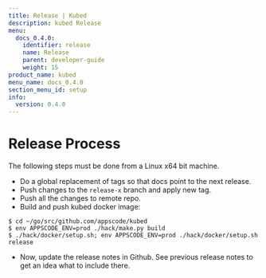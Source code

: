 ```yaml
---
title: Release | Kubed
description: kubed Release
menu:
  docs_0.4.0:
    identifier: release
    name: Release
    parent: developer-guide
    weight: 15
product_name: kubed
menu_name: docs_0.4.0
section_menu_id: setup
info:
  version: 0.4.0
---
```


# Release Process

The following steps must be done from a Linux x64 bit machine.

- Do a global replacement of tags so that docs point to the next release.
- Push changes to the `release-x` branch and apply new tag.
- Push all the changes to remote repo.
- Build and push kubed docker image:
```console
$ cd ~/go/src/github.com/appscode/kubed
$ env APPSCODE_ENV=prod ./hack/make.py build
$ ./hack/docker/setup.sh; env APPSCODE_ENV=prod ./hack/docker/setup.sh release
```

- Now, update the release notes in Github. See previous release notes to get an idea what to include there.
